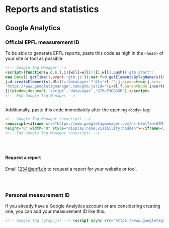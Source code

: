 # Reports and statistics

## Google Analytics

### Official EPFL measurement ID

To be able to generate EPFL reports, paste this code as high in the ```<head>``` of your site or tool as possible:
```html
<!-- Google Tag Manager -->
<script>(function(w,d,s,l,i){w[l]=w[l]||[];w[l].push({'gtm.start':
new Date().getTime(),event:'gtm.js'});var f=d.getElementsByTagName(s)[0],
j=d.createElement(s),dl=l!='dataLayer'?'&l='+l:'';j.async=true;j.src=
'https://www.googletagmanager.com/gtm.js?id='+i+dl;f.parentNode.insertBefore(j,f);
})(window,document,'script','dataLayer','GTM-PJGBG5R');</script>
<!-- End Google Tag Manager -->
```
` `  
Additionally, paste this code immediately after the opening ```<body>``` tag:
```html
<!-- Google Tag Manager (noscript) -->
<noscript><iframe src="https://www.googletagmanager.com/ns.html?id=GTM-PJGBG5R"
height="0" width="0" style="display:none;visibility:hidden"></iframe></noscript>
<!-- End Google Tag Manager (noscript) -->
```

` `  
` `  
#### Request a report

Email <1234@epfl.ch> to request a report for your website or tool.

` `  
` `  
### Personal measurement ID

If you already have a Google Analytics account or are considering creating one, you can add your measurement ID like this.
  
```html
<!-- Google tag (gtag.js) --> <script async src="https://www.googletagmanager.com/gtag/js?id=G-additional-ID"></script> <script> window.dataLayer = window.dataLayer || []; function gtag(){dataLayer.push(arguments);} gtag('js', new Date()); gtag('config', 'G-additional-ID'); </script>
```
